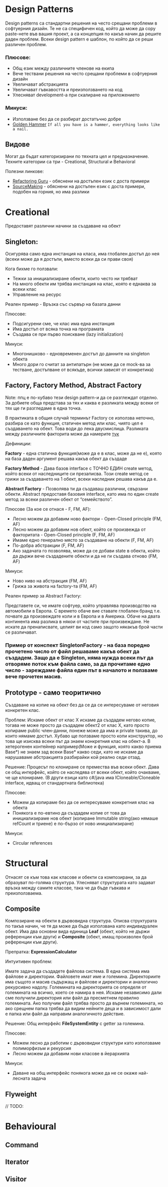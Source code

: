 # Design Patterns

Design patterns са стандартни решения на често срещани проблеми в софтуерния дизайн.
Те не са специфичен код, който да може да copy paste-нете във вашия проект, а са концепция по какъв начин да решите даден проблем.
Всеки design pattern е шаблон, по който да се реши различен проблем.

### Плюсове:
- Общ език между различните членове на екипа
- Вече тествани решения на често срещани проблеми в софтуерния дизайн
- Увеличават абстракцията
- Увеличават гъвкавостта и преизползването на код
- Улесняват development-a при скалиране на приложението

### Минуси:
- Използване без да се разбират достатъчно добре
- [Golden Hammer](https://sourcemaking.com/antipatterns/golden-hammer) ``` If all you have is a hammer, everything looks like a nail. ```

## Видове
Могат да бъдат категоризирани по тяхната цел и предназначение.
Техните категории са три - Creational, Structural и Behavioral

Полезни линкове:
- [Refactoring Guru](https://refactoring.guru/design-patterns) - обяснени на достъпен език с доста примери
- [SourceMaking](https://sourcemaking.com/) - обяснени на достъпен език с доста примери, подобен на горния, но има разлики


# Creational
Предоставят различни начини за създаване на обект

## Singleton:
Осигурява само една инстанция на класа, има глобален достъп до нея (всеки може да я достъпи, вместо всеки да си прави своя)

Кога бихме го ползвали:
- Тежки за инициализиране обекти, които често ни трябват
- На много обекти им трябва инстанция на клас, която е еднаква за всеки клас
- Управление на ресурс

Реален пример - Връзка със сървър на базата данни

Плюсове:
- Подсигурени сме, че клас има една инстанция
- Има достъп от всяка точка на програмата
- Създава се при първо поискване (lazy initialization)

Минуси:
- Многонишково - едновременен достъп до данните на singleton обекта
- Много дори го считат за антипатърн (не може да се mock-ва за тестване, достъпване от всякъде, всички зависят от конкретика)

## Factory, Factory Method, Abstract Factory
Note: ппц е по-хубаво тези design pattern-и да се разглеждат отделно. За добиете обща представа за тях и каква е разликата между всеки от тях ще ги разгледаме в една точка.

В практиката в общия случай терминът Factory се използва неточно, разбира се като функция, статичен метод или клас, чиято цел е създаването на обект. Това води до лека двусмислица.
Разликата между различните факторита може да намерите [тук](https://refactoring.guru/design-patterns/factory-comparison)

Дефиниции:

**Factory** - една статична функция(може да е в клас, може да не е), която на база даден аргумент решава какъв обект да създаде

**Factory Method** - Дава базов interface с ТОЧНО ЕДИН create метод, който всеки от наследниците си презаписва. Този create метод се грижи за създаването на 1 обект, всеки наследник решава какъв да е.

**Abstract Factory** - Позволява ти да създаваш различни, свързани обекти. Abstract предоставя базовия interface, като има по един create метод за всеки различен обект от “семейството”. 

Плюсове (За кое се отнася - F, FM, AF):
- Лесно можем да добавим ново фактори - Open-Closed principle (FM, AF)
- Лесно можем да добавим нов обект, който се произвежда от факторитата - Open-Closed principle (F, FM, AF)
- Имаме едно генерално място за създаване на обекти (F, FM, AF)
- По-добра абстракции (F, FM, AF)
- Ако задачата го позволява, може да се добави state в обекта, който да държи вече създадените обекти и да не ги създава отново (FM, AF)

Минуси:
- Ново ниво на абстракция (FM, AF)
- Грижа за живота на factory-та (FM, AF)

Реален пример за Abstract Factory:

Представете си, че имате софтуер, който управлява производство на автомобили в Европа. С времето обаче вие ставате глобален бранд т.е. почвате да произвеждате коли и в Европа и в Америка. Обаче на двата континента има разлика в някои от частите при произвеждане.
Не искате да пренаписвате, целият ви код само защото някакъв брой части се различават. 

### Пример от конспект SingletonFactory - на база поредно прочетено число от файл решаваме какъв обект да създадем. Защо да е Singleton, няма нужда всеки път да отворяме поток към файла само, за да прочитаме едно число - зареждаме файла един път в началото и ползваме вече прочетен масив.

## Prototype - само теоритично
Създаване на копие на обект без да се да се интересуваме от неговия конкретен клас. 

Проблем: Искаме обект от клас X искаме да създадем негово копие, тогава не може просто да създадем обект2 от клас X, като просто копираме public член-данни, понеже може да има и private такива, до които нямаме достъп.
Хубаво ще ползваме просто копи конструктор, но това ще изисква всеки път да знаем конкретния клас на обект-а. В хетерогенен контейнер например(Може и функция, която какво приема Base*) не знаем зад всеки Base* какво седи, като не искаме да нарушаваме абстракцията разбирайки кой реално седи отзад.

Решение: Процесът по клониране се премества във всеки обект. Дава се общ интерфейс, който се наследява от всеки обект, който очакваме, че ще клонираме. (В други езици като c#/java има ICloneable/Cloneable interface, идващ от стандартната библиотека)

Плюсове:
- Можем да копираме без да се интересуваме конкретния клас на обекта
- Понякога е по-евтино да създадем копие от това да инициализираме нов обект (копиране Immutable string(ако нямаше refCount и триене) е по-бързо от ново инициализиране)

Минуси:
- Circular references

# Structural

Отнасят се към това как класове и обекти са композирани, за да образуват по-голяма структура. Улесняват структурата като задават връзка между самите класове, така че да бъде гъвкава и преизползваема.

## Composite
Композиране на обекти в дървовидна структура. Описва структурата по такъв начин, че тя да може да бъде използвана като индивидуален обект. Има два основни вида единица **Leaf** (обект, който не държи референции към други) и **Composite** (обект, имащ произволен брой референции към други).

Препратка: **ExpressionCalculator**

Интуитивен проблем:

Имате задача да създадете файлова система. В една система има файлове и директории. Файловете имат име и големина. Директориите има същото и масив съдържащ и файлове и директории и аналогично рекурсивно надолу. Големината на директорията се определя от големината на всичко, което се намира в нея. Искаме независимо дали сме получили директория или файл да пресметнем правилно големината. Ако получим файл трябва просто да върнем големината, но ако срещнем папка трябва да видим нейните деца и в зависимост дали е папка или файл да направим аналогичното действие.

Решение:
Общ интерфейс **FileSystemEntity** с getter за големина. 

Плюсове:
- Можем лесно да работим с дървовидни структури като използваме полиморфизъм и рекурсия
- Лесно можем да добавим нови класове в йерархията

Минуси:
- Даване на общ интерфейс понякога може да не се окаже най-лесната задача

## Flyweight

// TODO:

# Behavioural

## Command

## Iterator

## Visitor
